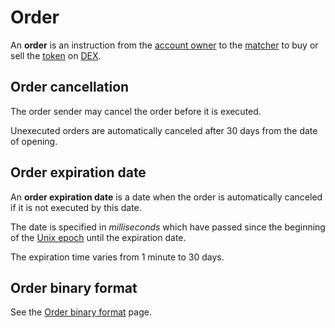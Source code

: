# Order

An **order** is an instruction from the [account owner](/blockchain/account.md) to the [matcher](/waves-node/extensions/matcher.md) to buy or sell the [token](/blockchain/token.md) on [DEX](/waves-dex/about-waves-dex.md).

## Order cancellation

The order sender may cancel the order before it is executed.

Unexecuted orders are automatically canceled after 30 days from the date of opening.

## Order expiration date

An **order expiration date** is a date when the order is automatically canceled if it is not executed by this date.

The date is specified in _milliseconds_ which have passed since the beginning of the [Unix epoch](https://en.wikipedia.org/wiki/Unix_time) until the expiration date.

The expiration time varies from 1 minute to 30 days.

## Order binary format

See the [Order binary format](/blockchain/binary-format/order-binary-format.md) page.
